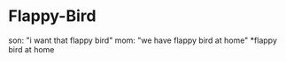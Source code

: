 # Flappy-Bird
son: "i want that flappy bird"
mom: "we have flappy bird at home"
*flappy bird at home
